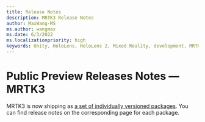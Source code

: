 ```yaml
---
title: Release Notes
description: MRTK3 Release Notes
author: MaxWang-MS
ms.author: wangmax
ms.date: 6/3/2022
ms.localizationpriority: high
keywords: Unity, HoloLens, HoloLens 2, Mixed Reality, development, MRTK3, release notes
---
```


# Public Preview Releases Notes &#8212; MRTK3

MRTK3 is now shipping as [a set of individually versioned packages](index.md#versioning). You can find release notes on the corresponding page for each package.
